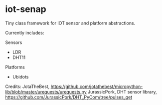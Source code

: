 # iot-senap
Tiny class framework for IOT sensor and platform abstractions.

Currently includes:

Sensors
* LDR
* DHT11 

Platforms
* Ubidots 

Credits:
 JotaTheBest, https://github.com/jotathebest/micropython-lib/blob/master/urequests/urequests.py
 JurassicPork, DHT sensor library,  https://github.com/JurassicPork/DHT_PyCom/tree/pulses_get
 
